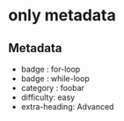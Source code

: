 # only metadata

## Metadata

* badge     : for-loop
* badge     : while-loop
* category  : foobar
* difficulty: easy
* extra-heading: Advanced
